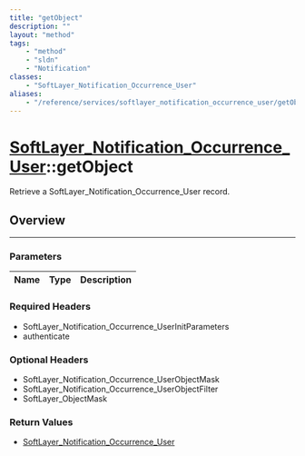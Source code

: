 ```yaml
---
title: "getObject"
description: ""
layout: "method"
tags:
    - "method"
    - "sldn"
    - "Notification"
classes:
    - "SoftLayer_Notification_Occurrence_User"
aliases:
    - "/reference/services/softlayer_notification_occurrence_user/getObject"
---
```

# [SoftLayer_Notification_Occurrence_User](/reference/services/SoftLayer_Notification_Occurrence_User)::getObject

Retrieve a SoftLayer_Notification_Occurrence_User record.


## Overview 


-----

### Parameters 
|Name | Type | Description |
| --- | --- | --- |


### Required Headers
* SoftLayer_Notification_Occurrence_UserInitParameters
* authenticate


### Optional Headers
* SoftLayer_Notification_Occurrence_UserObjectMask
* SoftLayer_Notification_Occurrence_UserObjectFilter
* SoftLayer_ObjectMask

### Return Values
* <a href='/reference/datatypes/SoftLayer_Notification_Occurrence_User'>SoftLayer_Notification_Occurrence_User </a>




